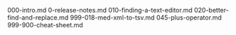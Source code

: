 000-intro.md
0-release-notes.md
010-finding-a-text-editor.md
020-better-find-and-replace.md
999-018-med-xml-to-tsv.md
045-plus-operator.md
999-900-cheat-sheet.md

